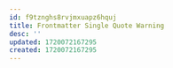 ```yaml
---
id: f9tznghs8rvjmxuapz6hquj
title: Frontmatter Single Quote Warning
desc: ''
updated: 1720072167295
created: 1720072167295
---
```

